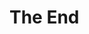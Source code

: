 <!-- classes: end -->

# The End

<br />

<div class="sns-list sns-list-end">
  <a href="https://hiroppy.me" target="_blank">
    <i class="fas fa-home"></i>
  </a>
  <a href="https://twitter.com/about_hiroppy" target="_blank">
    <i class="fab fa-twitter"></i>
  </a>
  <a href="https://github.com/hiroppy" target="_blank">
    <i class="fab fa-github"></i>
  </a>
  <a href="https://www.facebook.com/abouthiroppy" target="_blank">
    <i class="fab fa-facebook"></i>
  </a>
  <a href="https://www.linkedin.com/in/hiroppy" target="_blank">
    <i class="fab fa-linkedin"></i>
  </a>
</div>
